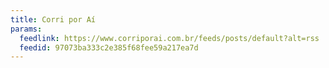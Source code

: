 ```yaml
---
title: Corri por Aí
params:
  feedlink: https://www.corriporai.com.br/feeds/posts/default?alt=rss
  feedid: 97073ba333c2e385f68fee59a217ea7d
---
```

